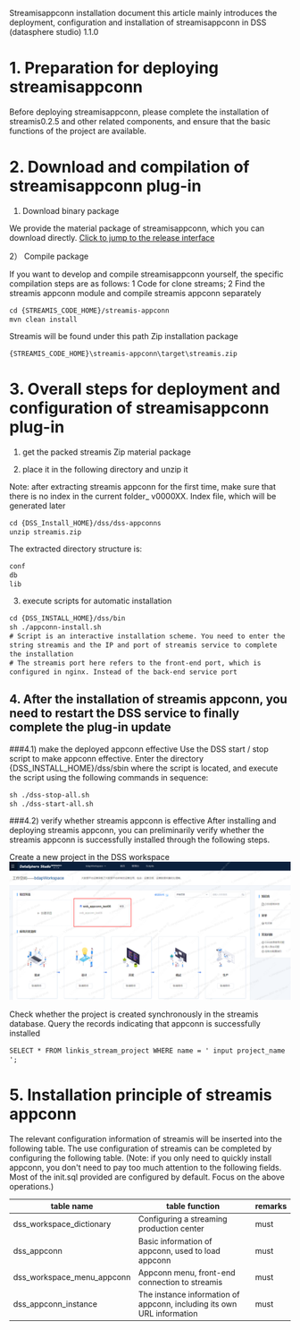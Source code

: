 Streamisappconn installation document this article mainly introduces the deployment, configuration and installation of streamisappconn in DSS (datasphere studio) 1.1.0

# 1. Preparation for deploying streamisappconn
Before deploying streamisappconn, please complete the installation of streamis0.2.5 and other related components, and ensure that the basic functions of the project are available.

# 2. Download and compilation of streamisappconn plug-in
1) Download binary package

We provide the material package of streamisappconn, which you can download directly. [Click to jump to the release interface](https://github.com/WeBankFinTech/Streamis/releases)

2） Compile package

If you want to develop and compile streamisappconn yourself, the specific compilation steps are as follows: 1 Code for clone streams; 2 Find the streamis appconn module and compile streamis appconn separately
```shell script
cd {STREAMIS_CODE_HOME}/streamis-appconn
mvn clean install
```
Streamis will be found under this path Zip installation package
```shell script
{STREAMIS_CODE_HOME}\streamis-appconn\target\streamis.zip
```

# 3. Overall steps for deployment and configuration of streamisappconn plug-in
1. get the packed streamis Zip material package

2. place it in the following directory and unzip it

Note: after extracting streamis appconn for the first time, make sure that there is no index in the current folder_ v0000XX. Index file, which will be generated later
```shell script
cd {DSS_Install_HOME}/dss/dss-appconns
unzip streamis.zip
```
The extracted directory structure is:
```shell script
conf
db
lib
```
3. execute scripts for automatic installation
 ```shell script
cd {DSS_INSTALL_HOME}/dss/bin
sh ./appconn-install.sh
# Script is an interactive installation scheme. You need to enter the string streamis and the IP and port of streamis service to complete the installation
# The streamis port here refers to the front-end port, which is configured in nginx. Instead of the back-end service port
```

## 4. After the installation of streamis appconn, you need to restart the DSS service to finally complete the plug-in update
###4.1) make the deployed appconn effective
Use the DSS start / stop script to make appconn effective. Enter the directory {DSS_INSTALL_HOME}/dss/sbin where the script is located, and execute the script using the following commands in sequence:
```shell script
sh ./dss-stop-all.sh
sh ./dss-start-all.sh
```
###4.2) verify whether streamis appconn is effective
After installing and deploying streamis appconn, you can preliminarily verify whether the streamis appconn is successfully installed through the following steps.

Create a new project in the DSS workspace
![DSS_workspace_Streamis_project](../../../images/zh_CN/dss_streamis_project.png)

Check whether the project is created synchronously in the streamis database. Query the records indicating that appconn is successfully installed
```roomsql
SELECT * FROM linkis_stream_project WHERE name = ' input project_name ';
```

# 5. Installation principle of streamis appconn
The relevant configuration information of streamis will be inserted into the following table. The use configuration of streamis can be completed by configuring the following table. (Note: if you only need to quickly install appconn, you don't need to pay too much attention to the following fields. Most of the init.sql provided are configured by default. Focus on the above operations.)

|table name	            |table function	                      |remarks    |
|-------------------|-----------------------------------------|------|
|dss_workspace_dictionary  |Configuring a streaming production center                  	|must|
|dss_appconn	           |Basic information of appconn, used to load appconn         	|must|
|dss_workspace_menu_appconn  |Appconn menu, front-end connection to streamis	        |must|
|dss_appconn_instance	  |The instance information of appconn, including its own URL information	|must|
